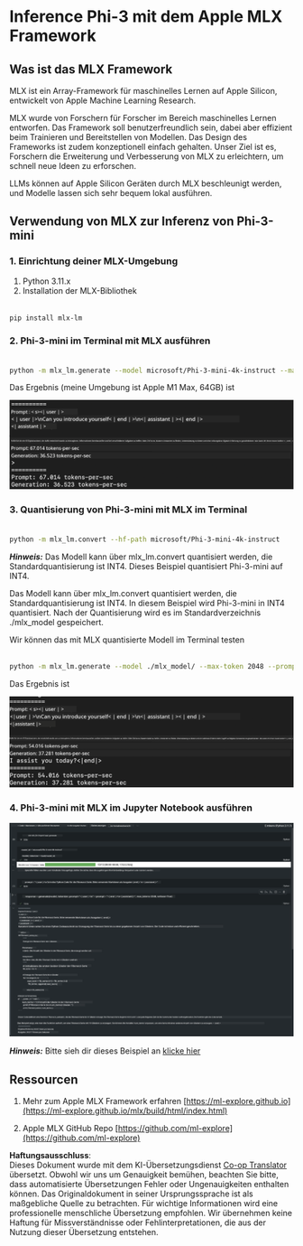 <!--
CO_OP_TRANSLATOR_METADATA:
{
  "original_hash": "dcb656f3d206fc4968e236deec5d4384",
  "translation_date": "2025-07-16T21:00:23+00:00",
  "source_file": "md/01.Introduction/03/MLX_Inference.md",
  "language_code": "de"
}
-->
# **Inference Phi-3 mit dem Apple MLX Framework**

## **Was ist das MLX Framework**

MLX ist ein Array-Framework für maschinelles Lernen auf Apple Silicon, entwickelt von Apple Machine Learning Research.

MLX wurde von Forschern für Forscher im Bereich maschinelles Lernen entworfen. Das Framework soll benutzerfreundlich sein, dabei aber effizient beim Trainieren und Bereitstellen von Modellen. Das Design des Frameworks ist zudem konzeptionell einfach gehalten. Unser Ziel ist es, Forschern die Erweiterung und Verbesserung von MLX zu erleichtern, um schnell neue Ideen zu erforschen.

LLMs können auf Apple Silicon Geräten durch MLX beschleunigt werden, und Modelle lassen sich sehr bequem lokal ausführen.

## **Verwendung von MLX zur Inferenz von Phi-3-mini**

### **1. Einrichtung deiner MLX-Umgebung**

1. Python 3.11.x  
2. Installation der MLX-Bibliothek

```bash

pip install mlx-lm

```

### **2. Phi-3-mini im Terminal mit MLX ausführen**

```bash

python -m mlx_lm.generate --model microsoft/Phi-3-mini-4k-instruct --max-token 2048 --prompt  "<|user|>\nCan you introduce yourself<|end|>\n<|assistant|>"

```

Das Ergebnis (meine Umgebung ist Apple M1 Max, 64GB) ist

![Terminal](../../../../../translated_images/01.5cf57df8f7407cf9281c0237f4e69c3728b8817253aad0835d14108b07c83c88.de.png)

### **3. Quantisierung von Phi-3-mini mit MLX im Terminal**

```bash

python -m mlx_lm.convert --hf-path microsoft/Phi-3-mini-4k-instruct

```

***Hinweis:*** Das Modell kann über mlx_lm.convert quantisiert werden, die Standardquantisierung ist INT4. Dieses Beispiel quantisiert Phi-3-mini auf INT4.

Das Modell kann über mlx_lm.convert quantisiert werden, die Standardquantisierung ist INT4. In diesem Beispiel wird Phi-3-mini in INT4 quantisiert. Nach der Quantisierung wird es im Standardverzeichnis ./mlx_model gespeichert.

Wir können das mit MLX quantisierte Modell im Terminal testen

```bash

python -m mlx_lm.generate --model ./mlx_model/ --max-token 2048 --prompt  "<|user|>\nCan you introduce yourself<|end|>\n<|assistant|>"

```

Das Ergebnis ist

![INT4](../../../../../translated_images/02.7b188681a8eadbc111aba8d8006e4b3671788947a99a46329261e169dd2ec29f.de.png)

### **4. Phi-3-mini mit MLX im Jupyter Notebook ausführen**

![Notebook](../../../../../translated_images/03.b9705a3a5aaa89f9eb0ca04c1a4565dfe4a5e8cc68604227d2eab149fef1d3c7.de.png)

***Hinweis:*** Bitte sieh dir dieses Beispiel an [klicke hier](../../../../../code/03.Inference/MLX/MLX_DEMO.ipynb)

## **Ressourcen**

1. Mehr zum Apple MLX Framework erfahren [https://ml-explore.github.io](https://ml-explore.github.io/mlx/build/html/index.html)

2. Apple MLX GitHub Repo [https://github.com/ml-explore](https://github.com/ml-explore)

**Haftungsausschluss**:  
Dieses Dokument wurde mit dem KI-Übersetzungsdienst [Co-op Translator](https://github.com/Azure/co-op-translator) übersetzt. Obwohl wir uns um Genauigkeit bemühen, beachten Sie bitte, dass automatisierte Übersetzungen Fehler oder Ungenauigkeiten enthalten können. Das Originaldokument in seiner Ursprungssprache ist als maßgebliche Quelle zu betrachten. Für wichtige Informationen wird eine professionelle menschliche Übersetzung empfohlen. Wir übernehmen keine Haftung für Missverständnisse oder Fehlinterpretationen, die aus der Nutzung dieser Übersetzung entstehen.